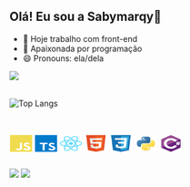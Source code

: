 ## Olá! Eu sou a Sabymarqy👋

- 🔭 Hoje trabalho com front-end
- 🌱 Apaixonada por programação
- 😄 Pronouns: ela/dela


 <div>
  <a href-"https://github.com/Sabymarqy">
  <img height="160em" src="https://github-readme-stats.vercel.app/api?username=Sabymarquy&show_icons-true&theme=white&include_all_commits=true&count_private+true"/>
  <imag height="180em" src="https://github-readme-stats.vercel.app/api/top-langs/?username=Sabymarqy&layout=compact&langs_count=16&theme=white"/>
  </div>

##

![Top Langs](https://github-readme-stats.vercel.app/api/top-langs/?username=Sabymarquy&hide_progress=true)

##
<div style="display: inline_block"><br>
  <img align="center" alt="Saby-Js" height="30" width="40" src="https://raw.githubusercontent.com/devicons/devicon/master/icons/javascript/javascript-plain.svg">
  <img align="center" alt="Saby-Ts" height="30" width="40" src="https://raw.githubusercontent.com/devicons/devicon/master/icons/typescript/typescript-plain.svg">
  <img align="center" alt="Saby-React" height="30" width="40" src="https://raw.githubusercontent.com/devicons/devicon/master/icons/react/react-original.svg">
  <img align="center" alt="Saby-HTML" height="30" width="40" src="https://raw.githubusercontent.com/devicons/devicon/master/icons/html5/html5-original.svg">
  <img align="center" alt="Saby-CSS" height="30" width="40" src="https://raw.githubusercontent.com/devicons/devicon/master/icons/css3/css3-original.svg">
  <img align="center" alt="Saby-Python" height="30" width="40" src="https://raw.githubusercontent.com/devicons/devicon/master/icons/python/python-original.svg">
  <img align="center" alt="Saby-Csharp" height="30" width="40" src="https://raw.githubusercontent.com/devicons/devicon/master/icons/csharp/csharp-original.svg">
</div>

##
<div>
  <a href = "mailto:sabrinab.marqui@gmail.com"><img src="https://img.shields.io/badge/-Gmail-%23333?style=for-the-badge&logo=gmail&logoColor=white" target="_blank"></a>
  <a href="https://www.linkedin.com/in/rafaella-ballerini-45875016a" target="_blank"><img src="https://img.shields.io/badge/-LinkedIn-%230077B5?style=for-the-badge&logo=linkedin&logoColor=white" target="_blank"></a> 
</div>
